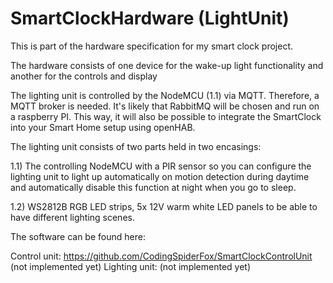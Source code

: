 # SmartClockHardware (LightUnit)

This is part of the hardware specification for my smart clock project.

The hardware consists of one device for the wake-up light functionality and another for the controls and display

The lighting unit is controlled by the NodeMCU (1.1) via MQTT. Therefore, a MQTT broker is needed. It's likely that RabbitMQ will be chosen and run on a raspberry PI. This way, it will also be possible to integrate the SmartClock into your Smart Home setup using openHAB.

The lighting unit consists of two parts held in two encasings:

1.1) The controlling NodeMCU with a PIR sensor so you can configure the lighting unit to light up automatically on motion detection during daytime and automatically disable this function at night when you go to sleep.

1.2) WS2812B RGB LED strips, 5x 12V warm white LED panels to be able to have different lighting scenes.

The software can be found here:

Control unit: https://github.com/CodingSpiderFox/SmartClockControlUnit (not implemented yet)
Lighting unit: (not implemented yet)
